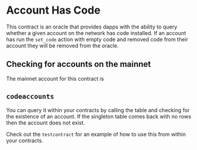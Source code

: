 # Account Has Code

This contract is an oracle that provides dapps with the ability to query whether a given account on the network
has code installed. If an account has run the `set_code` action with empty code and removed code from 
their account they will be removed from the oracle.

## Checking for accounts on the mainnet

The mainnet account for this contract is

## `codeaccounts`

You can query it within your contracts by calling the table and checking for the existence of an account.
If the singleton table comes back with no rows then the account does not exist.

Check out the `testcontract` for an example of how to use this from within your contracts.

